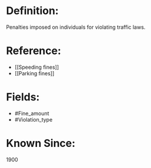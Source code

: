 

# Definition:
Penalties imposed on individuals for violating traffic laws.

# Reference:
- [[Speeding fines]]
- [[Parking fines]]

# Fields: 
- #Fine_amount
- #Violation_type

# Known Since:
1900

